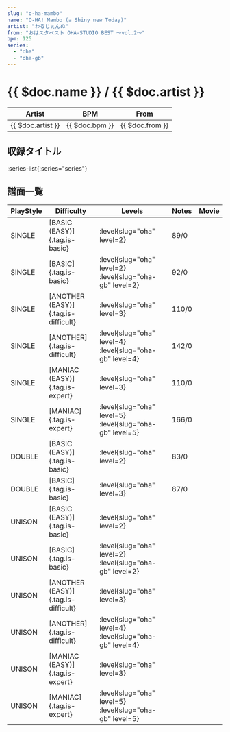 ```yaml
---
slug: "o-ha-mambo"
name: "O-HA! Mambo (a Shiny new Today)"
artist: "わるじぇんぬ"
from: "おはスタベスト OHA-STUDIO BEST ～vol.2～"
bpm: 125
series:
  - "oha"
  - "oha-gb"
---
```


# {{ $doc.name }} / {{ $doc.artist }}

|Artist|BPM|From|
|------|---|----|
|{{ $doc.artist }}|{{ $doc.bpm }}|{{ $doc.from }}|

## 収録タイトル

:series-list{:series="series"}

## 譜面一覧

|PlayStyle|Difficulty|Levels|Notes|Movie|
|---------|----------|------|-----|-----|
|SINGLE|[BASIC (EASY)]{.tag.is-basic}|<div class="field is-grouped is-grouped-multiline">:level{slug="oha" level=2}</div>|89/0||
|SINGLE|[BASIC]{.tag.is-basic}|<div class="field is-grouped is-grouped-multiline">:level{slug="oha" level=2} :level{slug="oha-gb" level=2}</div>|92/0||
|SINGLE|[ANOTHER (EASY)]{.tag.is-difficult}|<div class="field is-grouped is-grouped-multiline">:level{slug="oha" level=3}</div>|110/0||
|SINGLE|[ANOTHER]{.tag.is-difficult}|<div class="field is-grouped is-grouped-multiline">:level{slug="oha" level=4} :level{slug="oha-gb" level=4}</div>|142/0||
|SINGLE|[MANIAC (EASY)]{.tag.is-expert}|<div class="field is-grouped is-grouped-multiline">:level{slug="oha" level=3}</div>|110/0||
|SINGLE|[MANIAC]{.tag.is-expert}|<div class="field is-grouped is-grouped-multiline">:level{slug="oha" level=5} :level{slug="oha-gb" level=5}</div>|166/0||
|DOUBLE|[BASIC (EASY)]{.tag.is-basic}|<div class="field is-grouped is-grouped-multiline">:level{slug="oha" level=2}</div>|83/0||
|DOUBLE|[BASIC]{.tag.is-basic}|<div class="field is-grouped is-grouped-multiline">:level{slug="oha" level=3}</div>|87/0||
|UNISON|[BASIC (EASY)]{.tag.is-basic}|<div class="field is-grouped is-grouped-multiline">:level{slug="oha" level=2}</div>|||
|UNISON|[BASIC]{.tag.is-basic}|<div class="field is-grouped is-grouped-multiline">:level{slug="oha" level=2} :level{slug="oha-gb" level=2}</div>|||
|UNISON|[ANOTHER (EASY)]{.tag.is-difficult}|<div class="field is-grouped is-grouped-multiline">:level{slug="oha" level=3}</div>|||
|UNISON|[ANOTHER]{.tag.is-difficult}|<div class="field is-grouped is-grouped-multiline">:level{slug="oha" level=4} :level{slug="oha-gb" level=4}</div>|||
|UNISON|[MANIAC (EASY)]{.tag.is-expert}|<div class="field is-grouped is-grouped-multiline">:level{slug="oha" level=3}</div>|||
|UNISON|[MANIAC]{.tag.is-expert}|<div class="field is-grouped is-grouped-multiline">:level{slug="oha" level=5} :level{slug="oha-gb" level=5}</div>|||
